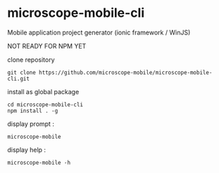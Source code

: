 microscope-mobile-cli
=====================

Mobile application project generator (ionic framework / WinJS)

NOT READY FOR NPM YET

clone repository

	git clone https://github.com/microscope-mobile/microscope-mobile-cli.git

install as global package

	cd microscope-mobile-cli
	npm install . -g
	
display prompt :

	microscope-mobile
	
display help :

	microscope-mobile -h
